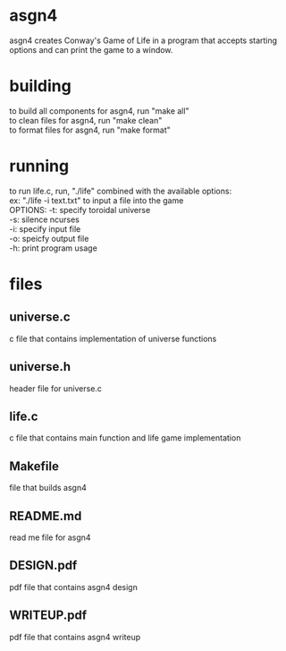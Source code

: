 # asgn4
asgn4 creates Conway's Game of Life in a program that accepts starting options and can print the game to a window.

# building
to build all components for asgn4, run "make all"\
to clean files for asgn4, run "make clean"\
to format files for asgn4, run "make format"

# running
to run life.c, run, "./life" combined with the available options:
\
ex: "./life -i text.txt" to input a file into the game
\
OPTIONS:
-t: specify toroidal universe\
-s: silence ncurses\
-i: specify input file\
-o: speicfy output file\
-h: print program usage

# files
## universe.c
c file that contains implementation of universe functions

## universe.h
header file for universe.c

## life.c
c file that contains main function and life game implementation

## Makefile
file that builds asgn4

## README.md
read me file for asgn4

## DESIGN.pdf
pdf file that contains asgn4 design

## WRITEUP.pdf
pdf file that contains asgn4 writeup
